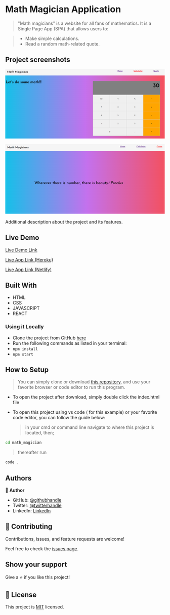 # Math Magician Application

> "Math magicians" is a website for all fans of mathematics. It is a Single Page App (SPA) that allows users to:

> - Make simple calculations.
> - Read a random math-related quote.

## Project screenshots

![screenshot](./app_screenshot.png)

![screenshot](./app_screenshot2.png)

Additional description about the project and its features.

## Live Demo

[Live Demo Link](https://mosams.github.io/math_magician/)

[Live App Link (Heroku)](https://math-magician254.herokuapp.com/)

[Live App Link (Netlify)](https://math-magicians254.netlify.app/)

## Built With

- HTML
- CSS
- JAVASCRIPT
- REACT

### Using it Locally

- Clone the project from GitHub [here](https://github.com/Mosams/math_magician.git)
- Run the following commands as listed in your terminal:
- `npm install`
- `npm start`

## How to Setup

> You can simply clone or download [this repository](https://github.com/Mosams/math_magician.git), and use your favorite browser or code editor to run this program.

- To open the project after download, simply double click the index.html file

- To open this project using vs code ( for this example) or your favorite code editor, you can follow the guide below:
  > in your cmd or command line navigate to where this project is located, then;

```cmd
cd math_magician
```

> thereafter run

```cmd
code .
```

## Authors

👤 **Author**

- GitHub: [@githubhandle](https://github.com/Mosams/)
- Twitter: [@twitterhandle](https://twitter.com/sam_mongare)
- LinkedIn: [LinkedIn](https://www.linkedin.com/in/sammy-mongare-b8288310b/)

## 🤝 Contributing

Contributions, issues, and feature requests are welcome!

Feel free to check the [issues page](../../issues/).

## Show your support

Give a ⭐️ if you like this project!

## 📝 License

This project is [MIT](./MIT.md) licensed.
